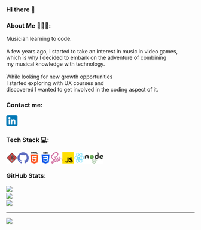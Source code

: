 ### Hi there 👋

<!--
Here are some ideas to get you started:

- 🔭 I’m currently working on ...
- 🌱 I’m currently learning ...
- 👯 I’m looking to collaborate on ...
- 🤔 I’m looking for help with ...
- 💬 Ask me about ...
- 📫 How to reach me: ...
- 😄 Pronouns: ...
- ⚡ Fun fact: ...
-->

### About Me 👩🏻‍💻:
Musician learning to code. <br><br>A few years ago, I started to take an interest in music in video games, <br>which is why I decided to embark on the adventure of combining <br>my musical knowledge with technology.<br><br>While looking for new growth opportunities <br>I started exploring with UX courses and <br>discovered I wanted to get involved in the coding aspect of it.

### Contact me:
<a href="https://linkedin.com/in/ilsecervantes">
  <img src="./img/in.png" alt="LinkedIn" width="30" height="30">
</a>

### Tech Stack 💻:
<div style="display: flex; align-items: center;">
<img src="./img/git.png" alt="Git" width="30" height="30">
<img src="./img/github%20(1).png" alt="Github" width="30" height="30">
<img src="./img/html-5.png" alt="HTML5" width="30" height="30">
<img src="./img/css-3.png" alt="CSS" width="30" height="30">
<img src="./img/sass.png" alt="SASS" width="30" height="30">
<img src="./img/js.png" alt="JavaScript" width="30" height="30">
<img src="./img/react.png" alt="React" width="30" height="30">
<img src="./img/nodejs.png" alt="NodeJS" width="50">
</div>

### GitHub Stats:
![](https://github-readme-stats.vercel.app/api?username=iceror&theme=material-palenight&hide_border=false&include_all_commits=true&count_private=false)<br/>
![](https://github-readme-streak-stats.herokuapp.com/?user=iceror&theme=material-palenight&hide_border=false)<br/>
![](https://github-readme-stats.vercel.app/api/top-langs/?username=iceror&theme=material-palenight&hide_border=false&include_all_commits=true&count_private=false&layout=compact)

---
[![](https://visitcount.itsvg.in/api?id=iceror&icon=0&color=8)](https://visitcount.itsvg.in)
